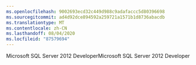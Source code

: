 ```yaml
---
ms.openlocfilehash: 9002693ecd32c449d988c9adafaccc5d80396698
ms.sourcegitcommit: ad4d92dce894592a259721a1571b1d8736abacdb
ms.translationtype: MT
ms.contentlocale: zh-CN
ms.lasthandoff: 08/04/2020
ms.locfileid: "87579694"
---
```

<span data-ttu-id="67f34-101">Microsoft SQL Server 2012 Developer</span><span class="sxs-lookup"><span data-stu-id="67f34-101">Microsoft SQL Server 2012 Developer</span></span>
